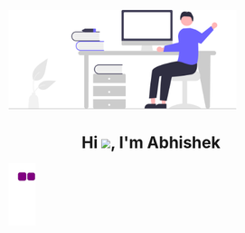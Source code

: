<a href="#"><img width="80%" height="auto" src="./undraw_hello_re_3evm.svg" height="175px"/></a>
<h1 align="center">Hi <img src="https://raw.githubusercontent.com/MartinHeinz/MartinHeinz/master/wave.gif" width="30px">, I'm Abhishek</h1>




![snake gif](https://github.com/Abhishekcs001/Abhishekcs001/blob/output/github-contribution-grid-snake.gif)

